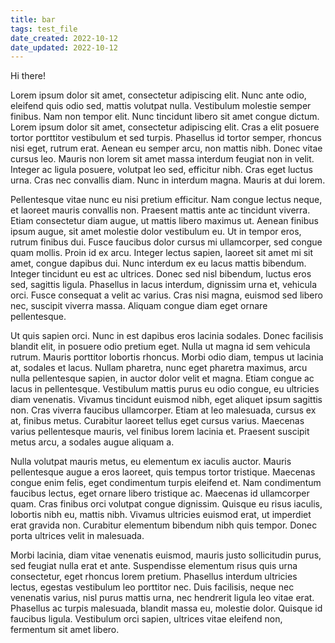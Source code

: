 ```yaml
---
title: bar
tags: test_file
date_created: 2022-10-12
date_updated: 2022-10-12
---
```


Hi there!



Lorem ipsum dolor sit amet, consectetur adipiscing elit. Nunc ante odio, eleifend quis odio sed, mattis volutpat nulla. Vestibulum molestie semper finibus. Nam non tempor elit. Nunc tincidunt libero sit amet congue dictum. Lorem ipsum dolor sit amet, consectetur adipiscing elit. Cras a elit posuere tortor porttitor vestibulum et sed turpis. Phasellus id tortor semper, rhoncus nisi eget, rutrum erat. Aenean eu semper arcu, non mattis nibh. Donec vitae cursus leo. Mauris non lorem sit amet massa interdum feugiat non in velit. Integer ac ligula posuere, volutpat leo sed, efficitur nibh. Cras eget luctus urna. Cras nec convallis diam. Nunc in interdum magna. Mauris at dui lorem.

Pellentesque vitae nunc eu nisi pretium efficitur. Nam congue lectus neque, et laoreet mauris convallis non. Praesent mattis ante ac tincidunt viverra. Etiam consectetur diam augue, ut mattis libero maximus ut. Aenean finibus ipsum augue, sit amet molestie dolor vestibulum eu. Ut in tempor eros, rutrum finibus dui. Fusce faucibus dolor cursus mi ullamcorper, sed congue quam mollis. Proin id ex arcu. Integer lectus sapien, laoreet sit amet mi sit amet, congue dapibus dui. Nunc interdum ex eu lacus mattis bibendum. Integer tincidunt eu est ac ultrices. Donec sed nisl bibendum, luctus eros sed, sagittis ligula. Phasellus in lacus interdum, dignissim urna et, vehicula orci. Fusce consequat a velit ac varius. Cras nisi magna, euismod sed libero nec, suscipit viverra massa. Aliquam congue diam eget ornare pellentesque.

Ut quis sapien orci. Nunc in est dapibus eros lacinia sodales. Donec facilisis blandit elit, in posuere odio pretium eget. Nulla ut magna id sem vehicula rutrum. Mauris porttitor lobortis rhoncus. Morbi odio diam, tempus ut lacinia at, sodales et lacus. Nullam pharetra, nunc eget pharetra maximus, arcu nulla pellentesque sapien, in auctor dolor velit et magna. Etiam congue ac lacus in pellentesque. Vestibulum mattis purus eu odio congue, eu ultricies diam venenatis. Vivamus tincidunt euismod nibh, eget aliquet ipsum sagittis non. Cras viverra faucibus ullamcorper. Etiam at leo malesuada, cursus ex at, finibus metus. Curabitur laoreet tellus eget cursus varius. Maecenas varius pellentesque mauris, vel finibus lorem lacinia et. Praesent suscipit metus arcu, a sodales augue aliquam a.

Nulla volutpat mauris metus, eu elementum ex iaculis auctor. Mauris pellentesque augue a eros laoreet, quis tempus tortor tristique. Maecenas congue enim felis, eget condimentum turpis eleifend et. Nam condimentum faucibus lectus, eget ornare libero tristique ac. Maecenas id ullamcorper quam. Cras finibus orci volutpat congue dignissim. Quisque eu risus iaculis, lobortis nibh eu, mattis nibh. Vivamus ultricies euismod erat, ut imperdiet erat gravida non. Curabitur elementum bibendum nibh quis tempor. Donec porta ultrices velit in malesuada.

Morbi lacinia, diam vitae venenatis euismod, mauris justo sollicitudin purus, sed feugiat nulla erat et ante. Suspendisse elementum risus quis urna consectetur, eget rhoncus lorem pretium. Phasellus interdum ultricies lectus, egestas vestibulum leo porttitor nec. Duis facilisis, neque nec venenatis varius, nisl purus mattis urna, nec hendrerit ligula leo vitae erat. Phasellus ac turpis malesuada, blandit massa eu, molestie dolor. Quisque id faucibus ligula. Vestibulum orci sapien, ultrices vitae eleifend non, fermentum sit amet libero. 
